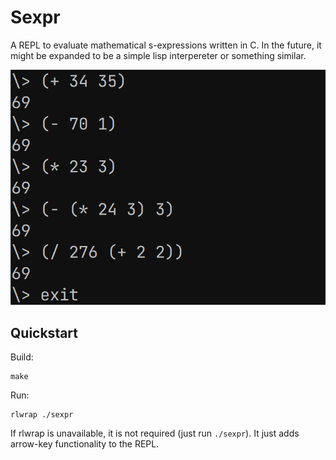 # Sexpr
A REPL to evaluate mathematical s-expressions written in C. In the future, it might be expanded to be a simple lisp interpereter or something similar.

![Example Image](example.png "an example")

## Quickstart

Build: 
```
make
```
Run: 
```
rlwrap ./sexpr
```
If rlwrap is unavailable, it is not required (just run `./sexpr`). It just adds arrow-key functionality to the REPL. 
